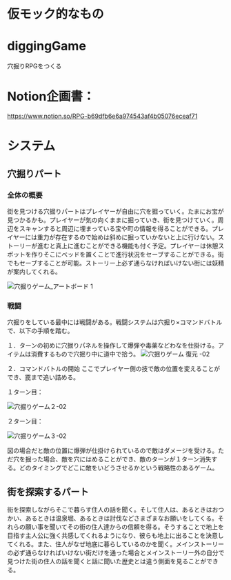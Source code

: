 # 仮モック的なもの
# diggingGame
穴掘りRPGをつくる
# Notion企画書：
https://www.notion.so/RPG-b69dfb6e6a974543af4b05076eceaf71
# システム
## 穴掘りパート
### 全体の概要
街を見つける穴掘りパートはプレイヤーが自由に穴を掘っていく。たまにお宝が見つかるかも。プレイヤーが気の向くままに掘っていき、街を見つけていく。周辺をスキャンすると周辺に埋まっている宝や町の情報を得ることができる。プレイヤーには重力が存在するので始めは斜めに掘っていかないと上に行けない。ストーリーが進むと真上に進むことができる機能も付く予定。プレイヤーは休憩スポットを作りそこにベッドを置くことで進行状況をセーブすることができる。街でもセーブすることが可能。ストーリー上必ず通らなければいけない街には妖精が案内してくれる。

![穴掘りゲーム_アートボード 1](https://github.com/miyata-lab-game-club/diggingGame/assets/66520685/6be191e6-6f5a-4650-b78b-46ae282716dd)
### 戦闘
穴掘りをしている最中には戦闘がある。戦闘システムは穴掘り×コマンドバトルで、以下の手順を踏む。 

１．ターンの初めに穴掘りパネルを操作して爆弾や毒薬などわなを仕掛ける。アイテムは消費するもので穴掘り中に道中で拾う。 
![穴掘りゲーム  復元 -02](https://github.com/miyata-lab-game-club/diggingGame/assets/66520685/076119b4-69bd-458c-8d54-d3e067a96aab)

２．コマンドバトルの開始 
ここでプレイヤー側の技で敵の位置を変えることができ、罠まで追い詰める。 

１ターン目：

![穴掘りゲーム２-02](https://github.com/miyata-lab-game-club/diggingGame/assets/66520685/7e7bbf42-7745-45ab-b3d7-c5ce7029c270)

２ターン目：

![穴掘りゲーム３-02](https://github.com/miyata-lab-game-club/diggingGame/assets/66520685/75b7336a-761c-439b-be01-9bb1e16ad5d9)

図の場合だと敵の位置に爆弾が仕掛けられているので敵はダメージを受ける。ただ穴を掘った場合、敵を穴にはめることができ、敵のターンが１ターン消失する。どのタイミングでどこに敵をいどうさせるかという戦略性のあるゲーム。 
## 街を探索するパート
街を探索しながらそこで暮らす住人の話を聞く。そして住人は、あるときはおつかい、あるときは温泉堀、あるときは討伐などさまざまなお願いをしてくる。それらの願い事を聞いてその街の住人達からの信頼を得る。そうすることで地上を目指す主人公に強く共感してくれるようになり、彼らも地上に出ることを決意してくれる。また、住人がなぜ地底に暮らしているのかを聞く。メインストーリーの必ず通らなければいけない街だけを通った場合とメインストーリー外の自分で見つけた街の住人の話を聞くと話に聞いた歴史とは違う側面を見ることができる。
